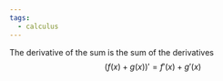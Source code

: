 ```yaml
---
tags:
  - calculus
---
```

The derivative of the sum is the sum of the derivatives
$$(f(x) + g(x))' = f'(x) + g'(x)$$
